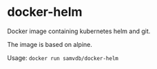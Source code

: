 # docker-helm
Docker image containing kubernetes helm and git.

The image is based on alpine.

Usage: `docker run samvdb/docker-helm`
